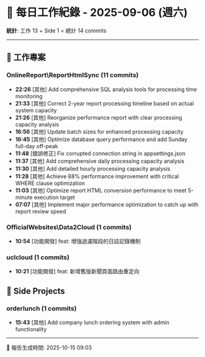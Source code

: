 # 📅 每日工作紀錄 - 2025-09-06 (週六)

**統計**: 工作 13 + Side 1 = 總計 14 commits

---

## 💼 工作專案

### OnlineReport\ReportHtmlSync (11 commits)

- **22:26** [其他] Add comprehensive SQL analysis tools for processing time monitoring
- **21:33** [其他] Correct 2-year report processing timeline based on actual system capacity
- **21:26** [其他] Reorganize performance report with clear processing capacity analysis
- **16:56** [其他] Update batch sizes for enhanced processing capacity
- **16:45** [其他] Optimize database query performance and add Sunday full-day off-peak
- **11:48** [錯誤修正] Fix corrupted connection string in appsettings.json
- **11:37** [其他] Add comprehensive daily processing capacity analysis
- **11:30** [其他] Add detailed hourly processing capacity analysis
- **11:28** [其他] Achieve 88% performance improvement with critical WHERE clause optimization
- **11:03** [其他] Optimize report HTML conversion performance to meet 5-minute execution target
- **07:07** [其他] Implement major performance optimization to catch up with report review speed

### OfficialWebsites\Data2Cloud (1 commits)

- **10:54** [功能開發] feat: 增強過濾階段的日誌記錄機制

### uclcloud (1 commits)

- **10:21** [功能開發] feat: 新增舊版新聞頁面路由重定向

## 🎨 Side Projects

### orderlunch (1 commits)

- **15:43** [其他] Add company lunch ordering system with admin functionality

---

📅 報告生成時間: 2025-10-15 09:03
